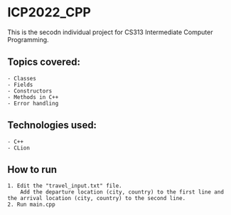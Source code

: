 # ICP2022_CPP

This is the secodn individual project for CS313 Intermediate Computer Programming.

## Topics covered:
    - Classes
    - Fields
    - Constructors
    - Methods in C++
    - Error handling

## Technologies used:
    - C++
    - CLion

## How to run
    1. Edit the "travel_input.txt" file. 
        Add the departure location (city, country) to the first line and the arrival location (city, country) to the second line.
    2. Run main.cpp